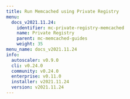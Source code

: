 ```yaml
---
title: Run Memcached using Private Registry
menu:
  docs_v2021.11.24:
    identifier: mc-private-registry-memcached
    name: Private Registry
    parent: mc-memcached-guides
    weight: 35
menu_name: docs_v2021.11.24
info:
  autoscaler: v0.9.0
  cli: v0.24.0
  community: v0.24.0
  enterprise: v0.11.0
  installer: v2021.11.24
  version: v2021.11.24
---
```



